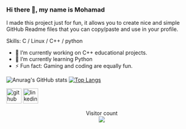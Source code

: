 ### Hi there 👋, my name is Mohamad
I made this project just for fun, it allows you to create nice and simple GitHub Readme files that you can copy/paste and use in your profile.

Skills: C / Linux / C++ / python

- 🔭 I’m currently working on C++ educational projects. 
- 🌱 I’m currently learning Python 
- ⚡ Fun fact: Gaming and coding are equally fun. 

![Anurag's GitHub stats](https://github-readme-stats.vercel.app/api?username=zolfagharipour&show_icons=true&show=prs_merged,prs_merged_percentage&rank_icon=percentile&theme=calm_pink)
[![Top Langs](https://github-readme-stats.vercel.app/api/top-langs/?username=zolfagharipour&layout=donut&theme=calm_pink)](https://github.com/zolfagharipour/github-readme-stats)


[<img src='https://cdn.jsdelivr.net/npm/simple-icons@3.0.1/icons/github.svg' alt='github' height='40'>](https://github.com/https://github.com/zolfagharipour)  [<img src='https://cdn.jsdelivr.net/npm/simple-icons@3.0.1/icons/linkedin.svg' alt='linkedin' height='40'>](https://www.linkedin.com/in/https://www.linkedin.com/in/mohamad-zolfaghari-2a279419b//)  


<p align="center"> 
  Visitor count<br>
  <img src="https://profile-counter.glitch.me/zolfagharipour/count.svg" />
</p>
